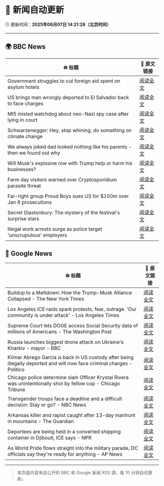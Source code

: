 # 🧠 新闻自动更新

🕒 更新时间：**2025年06月07日 14:21:28（北京时间）**

---

## 🌍 BBC News

| 🌐 标题 | 🔗 原文链接 |
|--------|-------------|
| Government struggles to cut foreign aid spent on asylum hotels | [阅读全文](https://www.bbc.com/news/articles/cgmjd8evd0go) |
| US brings man wrongly deported to El Salvador back to face charges | [阅读全文](https://www.bbc.com/news/articles/c7v7ynv98r8o) |
| MI5 misled watchdog about neo-Nazi spy case after lying in court | [阅读全文](https://www.bbc.com/news/articles/c0572v3j7dvo) |
| Schwarzenegger: Hey, stop whining, do something on climate change | [阅读全文](https://www.bbc.com/news/videos/ce80kyxd05wo) |
| We always joked dad looked nothing like his parents - then we found out why | [阅读全文](https://www.bbc.com/news/articles/c4gexw7l7rwo) |
| Will Musk's explosive row with Trump help or harm his businesses? | [阅读全文](https://www.bbc.com/news/articles/ceqgdnd2g9xo) |
| Farm day visitors warned over Cryptosporidium parasite threat | [阅读全文](https://www.bbc.com/news/articles/cy5e1wn6n22o) |
| Far-right group Proud Boys sues US for $100m over Jan 6 prosecutions | [阅读全文](https://www.bbc.com/news/articles/cr4z7zyl0gwo) |
| Secret Glastonbury: The mystery of the festival's surprise stars | [阅读全文](https://www.bbc.com/news/articles/cvg5zd3nkkwo) |
| Illegal work arrests surge as police target 'unscrupulous' employers | [阅读全文](https://www.bbc.com/news/articles/ce397y7zlyeo) |

## 📰 Google News

| 🌐 标题 | 🔗 原文链接 |
|--------|-------------|
| Buildup to a Meltdown: How the Trump-Musk Alliance Collapsed - The New York Times | [阅读全文](https://news.google.com/rss/articles/CBMifkFVX3lxTE00MTRBNk53V0ZuakQ1RVJQN1l1dEkzYzVBR3NBWW5oUW9fRENoWC1MOWczY1NZLVc2bDNHeVJEck1jclNSQVpSRWZiRnQ1MGFDUEI1TjdGYkhvYmtvQ2hhTG5NSWo2U1c0SzVRNlI0V0RKU0t4UDYwTXBqQ1Z6Zw?oc=5) |
| Los Angeles ICE raids spark protests, fear, outrage. ‘Our community is under attack’ - Los Angeles Times | [阅读全文](https://news.google.com/rss/articles/CBMikgFBVV95cUxPWk9pNWJFUXl5UVhqNkthd055eFdWRGdvWDZoRDhKV0ZLM2p3MjNiZTFzaFhlYW1VWWwydkhmREpsSF9BdkxtUmxUa3R3LTlXUUl4eEFEWEs2LUpUNHhXT2Z6MG9SZ015WkFrVTlMQVhrWHBVV3N4aUpTM0poYUUtZld3UEVHbVFRdWowNU40dnFfQQ?oc=5) |
| Supreme Court lets DOGE access Social Security data of millions of Americans - The Washington Post | [阅读全文](https://news.google.com/rss/articles/CBMioAFBVV95cUxPZTVFVmlSRmUzcW0wUXd4YWFNa21SRnZuQ2dfNUZZN2Y0anozZFVXeEUtd2ZxSEV3TG9OTFhha1gyUWVzNjRiUW9GZ0RMTEY1bDExY1RaeEFySUUxN2FIbDBsc3FjalJ2eFNESVBQcmNrcU5zNkZTdkMxNWRDNXBWX1lrRkZwZEpyS05iZUNJOWZFVjNjc1U0WW5wVjZiY1V6?oc=5) |
| Russia launches biggest drone attack on Ukraine's Kharkiv - mayor - BBC | [阅读全文](https://news.google.com/rss/articles/CBMiWkFVX3lxTE0yM0VFbjhQQkFKb1hmUEVYa2tkNkZVY09JSmFmaWVuOERFcXAwaERoQXE3T2RoU0d1Z1VjSEFxdzhrejhVbGlTSTdmVC0tNG5oNVN5Z0gxd3lPZ9IBX0FVX3lxTE1WbC02c3dKRmRpUF9KQVF6Mi1DaXNMdURDMnVuQ0pwSVJHcC1sRGI5WnUtUmVzMi1HdGluekJ4WUNTcW5tb09mS2tOV0E3WTY0cmlUVGI2cWlsbVlZazlj?oc=5) |
| Kilmar Abrego Garcia is back in US custody after being illegally deported and will now face criminal charges - Politico | [阅读全文](https://news.google.com/rss/articles/CBMiekFVX3lxTE5Xak1lVWdDVm1kcF90ejZJd0NKVGlrNVc2SkJUZ3FYdjNXdF93RE10M05KZU8tRkplZnExT0pibEU0QlExSmZ6cXBELVpmSHg0Q3dDSzZFRmhMNXU1OGdpUkhmV3JVSUY3eVlWNWsyS2w0MXRVbUhMQm5B?oc=5) |
| Chicago police determine slain Officer Krystal Rivera was unintentionally shot by fellow cop - Chicago Tribune | [阅读全文](https://news.google.com/rss/articles/CBMikAFBVV95cUxPVGxHQ3pRNmNnZWlYMUdpdnlHQ283SkdxaGdYR2pTSXp5ajlyMHlxZk42RzU5cnlaeEZUXzNLWEFnQ2U4ZlN1c1Bmak1kMXB0TWR1X1d3c3pqMFBmSnZOdkhIOWxqaG9WOGRSM3NxWTVoTUw0MjdCeFJmZ1F4RU5tbXFUYllxM3Rnb1ZSOG1WZ2Y?oc=5) |
| Transgender troops face a deadline and a difficult decision: Stay or go? - NBC News | [阅读全文](https://news.google.com/rss/articles/CBMixAFBVV95cUxNVzJ1S3Z4VkhDNjBjMVZCVWZMY0MyNW5uMWpLWUxGY0RMZTY2M0ZCb05yQ1JDbGxFeU16VFd2dkF4MzZkS3Qtc3VadFUxQWNHSjd5OEREbUgteFZqTUtYVktDc1kxbmFZWm03bVdFbGp6NmxKN05tUkkzZDgxd3FxNVZISkpDaV9RMHI2RU1yNk9PbGlDMDBGZG5Tb2gwZ0hhalFNeU5xSTVhdkdYTVc5OFFydUlKNGxrNjJBNjEwcElvbGdy0gFWQVVfeXFMUEVVaHpsVnlzMUdmNThmUTc5TWJIbFdxUGRMSEVVTzRnU3NaOWxHX0dENFZvM3JuYU9BNm43YnUxQ0ZNdWFTVjd3MktqeE9RWjgwSzB0WVE?oc=5) |
| Arkansas killer and rapist caught after 13-day manhunt in mountains - The Guardian | [阅读全文](https://news.google.com/rss/articles/CBMiiwFBVV95cUxPZlI4VDU2Rnc3V3hRbXpjelhZcmxiU0NOR2QxZWxZYTA2UFdwWHJ0OHI4dHA2S1lzOGY1b0hxX2dxcGtPZ3lBMGh4RXQ2WllGUkhxS2c5dGNIdmtsQk95MGliSUplclFsM1NnZ3RsX19BTjFlcU9lNGlZaFFSX3E2RkVTR0JLdzRHRmFn?oc=5) |
| Deportees are being held in a converted shipping container in Djibouti, ICE says - NPR | [阅读全文](https://news.google.com/rss/articles/CBMiigFBVV95cUxORU9jbTA5T2RnaW1HSWQtWlZKX1lLamlTcHRQZW1WOUNBVUtaN3ozV1BoZktwSFBvaEF3LU5iOFcwTmxzeDZaMjRmakdQWjdUSk5QSlB2ODllSHBUdTBKVURubjB1NWUwVW1MenF0andoSFBDeXlQdzhEczkwbExMei1DbGg4NERCUlE?oc=5) |
| As World Pride flows straight into the military parade, DC officials say they're ready for anything - AP News | [阅读全文](https://news.google.com/rss/articles/CBMiogFBVV95cUxQc2ZyYWVZT1VkMWFoUHlocDZSR2liWlp4TnJZNkl6ZnlaQTBTU1J3cnBtSkNndEk3RVdZQzRvMGJsVENaVmFfRURyZ3l4c1lWNzJLOTc2R0pGQlJqM2hsZkRZVUtrMENpOWRhUHVIbVluejQ5N0szUF9fSk95ZTBHb0xQeWszZnhlbHZKUWNOemlLeEprYVJzdDBmM2lwYjJEb1E?oc=5) |

---
> 本页面内容来自公开的 BBC 和 Google 新闻 RSS 源，每 10 分钟自动更新。